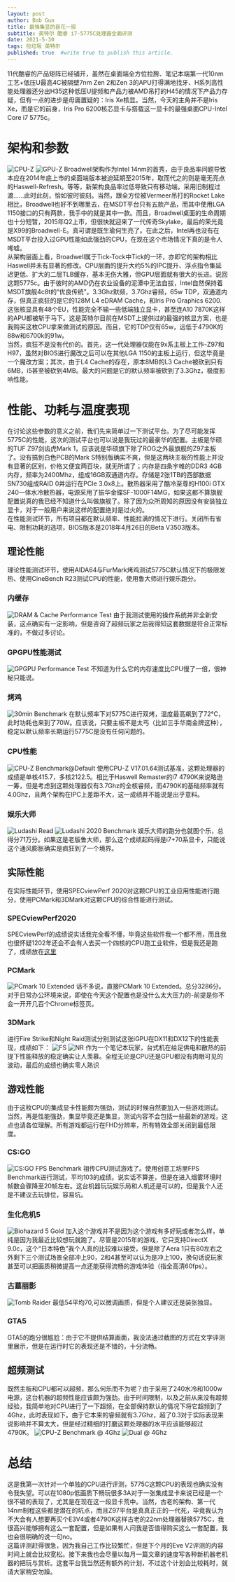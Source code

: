 ```yaml
---
layout: post
author: Bob Guo
title: 最强集显的昙花一现
subtitle: 英特尔 酷睿 i7-5775C处理器全面评测
date: 2021-5-30
tags: 捡垃圾 英特尔
published: true  #write true to publish this article.
---
```

11代酷睿的产品矩阵已经铺开，虽然在桌面端全方位拉胯、笔记本端第一代10nm工艺+低压U最高4C被隔壁7nm Zen 2和Zen 3的APU打得满地找牙、H系列高性能处理器还分出H35这种低压U提频和产品力被AMD吊打的H45的情况下产品力存疑，但有一点的进步是毋庸置疑的：Iris Xe核显。当然，今天的主角并不是Iris Xe，而是它的前身，Iris Pro 6200核芯显卡与搭载这一显卡的最强桌面CPU-Intel Core i7 5775c。
# 架构和参数
![CPU-Z](/img/5775c/cpuz.png)
![GPU-Z](/img/5775c/gpu.jpg)
Broadwell架构作为Intel 14nm的首秀，由于良品率问题导致本应在2014年底上市的桌面端版本被迫延期至2015年，取而代之的则是毫无亮点的Haswell-Refresh。等等，新架构良品率过低导致只有移动端，采用旧制程过渡......此时此刻，恰如彼时彼刻。当然，跟全方位被Vermeer吊打的Rocket Lake相比，Broadwell也好不到哪里去，在MSDT平台只有五款产品，而其中使用LGA 1150接口的只有两款，我手中的就是其中一款。而且，Broadwell桌面的生命周期也十分短暂，2015年Q2上市，但很快就迎来了一代传奇Skylake，最后的荣光竟是X99的Broadwell-E。真可谓是既生瑜何生亮了。在此之后，Intel再也没有在MSDT平台投入过GPU性能如此强劲的CPU，在现在这个市场情况下真的是令人唏嘘。  
从架构层面上看，Broadwell属于Tick-Tock中Tick的一环，亦即它的架构相比Haswell并未有显著的修改。CPU层面的提升大约5%的IPC提升、浮点指令集延迟更低、扩大的二层TLB缓存，基本无伤大雅，但GPU层面就有很大的长进。说回这颗5775c。由于彼时的AMD仍在农业设备的泥潭中无法自拔，Intel自然保持着MSDT旗舰4c8t的“优良传统”。3.3Ghz默频，3.7Ghz睿频，65w TDP，双通道内存，但真正疯狂的是它的128M L4 eDRAM Cache，和Iris Pro Graphics 6200.这张核显具有48个EU，性能完全不输一些低端独立显卡，甚至连A10 7870K这样的APU都被斩于马下。这是英特尔目前在MSDT上提供过的最强的核显方案，也是我购买这枚CPU拿来做测试的原因。而且，它的TDP仅有65w，远低于4790K的88w和6700k的91w。  
当然，疯狂不是没有代价的。首先，这一代处理器仅能在9x系主板上工作-Z97和H97，虽然对BIOS进行魔改之后可以在其他LGA 1150的主板上运行，但这毕竟是一个魔改方案；其次，由于L4 Cache的存在，原本8MB的L3 Cache被砍到只有6MB，i5甚至被砍到4MB。最大的问题是它的默认频率被砍到了3.3Ghz，极度影响性能。
# 性能、功耗与温度表现
在讨论这些参数的意义之前，我们先来简单过一下测试平台。为了尽可能发挥5775C的性能，这次的测试平台也可以说是我玩过的最豪华的配置。主板是华硕的TUF Z97剑齿虎Mark 1，应该说是华硕旗下除了ROG之外最旗舰的Z97主板了。没有搞到白色PCB的Mark S特别版确实不爽，但是这两块主板的性能上并没有显著的区别，价格又便宜两百块，就无所谓了；内存是四条宇帷的DDR3 4GB内存，频率为2400Mhz，组成16GB双通道内存。存储是2张1TB的西部数据SN730组成RAID 0并运行在PCIe 3.0x8上。散热器采用了酷冷至尊的H100i GTX 240一体水冷散热器，电源采用了振华金蝶SF-1000F14MG，如果这都不算旗舰配置说真的我已经不知道什么叫做旗舰了。除了因为众所周知的原因没有安装独立显卡，对于一般用户来说这样的配置绝对是过火的。  
在性能测试环节，所有项目都在默认频率、性能拉满的情况下进行。关闭所有省电、限制功耗的选项，BIOS版本是2018年4月26日的Beta V3503版本。
## 理论性能
理论性能测试环节，使用AIDA64与FurMark烤鸡测试5775C默认情况下的极限发热、使用CineBench R23测试CPU的性能，使用鲁大师进行娱乐跑分。
### 内缓存
![DRAM & Cache Performance Test](/img/5775c/cachemem_int.png)
由于我测试使用的操作系统并非全新安装，这点确实有一定影响，但是咨询了超频玩家之后我得知这套数据是符合正常标准的，不做过多讨论。
### GPGPU性能测试
![GPGPU Performance Test](/img/5775c/gpgpu.png)
不知道为什么它的内存速度比CPU慢了一倍，很神秘只能说。
### 烤鸡
![30min Benchmark](/img/5775c/30_dual.png)
在默认频率下对5775C进行双烤，温度最高飙到了72℃，此时功耗也来到了70W。应该说，只要主板不是太丐（比如三手华南金牌这种），稳定以默认频率长期运行5775C是没有任何问题的。
### CPU性能
![CPU-Z Benchmark@Default](/img/5775c/cpuz_default.png)
使用CPU-Z V17.01.64测试基准，这颗处理器的成绩是单核415.7，多核2122.5。相比于Haswell Remaster的i7 4790K来说略逊一筹，但是考虑到这颗处理器仅有3.7Ghz的全核睿频，而4790K的基础频率就有4.0Ghz，且两个架构在IPC上差距不大，这一成绩并不能说是出乎意料。
### 娱乐大师
![Ludashi Read](/img/5775c/lds_info.png)
![Ludashi 2020 Benchmark](/img/5775c/ludashi.png)
娱乐大师的跑分也就图个乐，总得分71万分。如果这是老版鲁大师，那么这个成绩起码得是i7+70系显卡，只能说这个通风膨胀确实是疯狂到了一个境界。
## 实际性能
在实际性能环节，使用SPECviewPerf 2020对这颗CPU的工业应用性能进行跑分，使用PCMark和3DMark对这颗CPU的综合性能进行测试。
### SPECviewPerf2020
SPECviewPerf的成绩说实话我完全看不懂，毕竟这些软件我一个都不用，而且我也很怀疑1202年还会不会有人去买一个四核的CPU跑工业软件，但是我还是跑了，成绩放在[这里](https://github.com/PegionFish/PegionFish.github.io/blob/master/bench/5775c/spec2020_igpu_def/gpcResults.html)
### PCMark
![PCmark 10 Extended](/img/5775c/pcmark.png)
话不多说，直接PCMark 10 Extended。总分3286分。对于日常办公环境来说，即使在今天这个配置也是没什么太大压力的-前提是你不会一开开几百个Chrome标签页。
### 3DMark
进行Fire Strike和Night Raid测试分别测试这张iGPU在DX11和DX12下的性能表现，成绩如下：
![FS](/img/5775c/firestrike.png)
![NR](/img/5775c/nighraid.png)
作为一个笔记本玩家，台式机在给足供电和散热的前提下性能释放的稳定确实让人羡慕。全程无论是CPU还是GPU都没有肉眼可见的波动，最后的成绩也确实零人熟识
## 游戏性能
由于这枚CPU的集成显卡性能颇为强劲，测试的时候自然要加入一些游戏测试。当然，再是性能强劲，集显毕竟还是集显，测试内容不会包括一些最新的游戏，这点也请各位理解。所有游戏都运行在FHD分辨率，所有特效全部关闭到最低限度。
### CS:GO
![CS:GO FPS Benchmark](/img/5775c/csgo.png)
祖传CPU测试游戏了。使用创意工坊里FPS Benchmark进行测试，平均103的成绩。说实话不算差，但是在进入烟雾环境时帧数会骤降至20帧左右。这台机器玩玩娱乐局和人机还是可以的，但是我个人还是不建议去玩排位，容易坑。
### 生化危机5
![Biohazard 5 Gold](/img/5775c/bio5.png)
加入这个游戏并不是因为这个游戏有多好玩或者怎么样，单纯是因为我最近比较想玩就跑了。尽管是2015年的游戏，它只支持DirectX 9.0c，这个“日本特色”我个人真的比较难以接受，但是除了Aera 1只有80左右之外剩下三个测试场景全部冲上90，2和4甚至可以认为是冲上100，换句话说玩家甚至可以把画质稍微提高一点还能获得流畅的游戏体验（指全高清60fps）。
### 古墓丽影
![Tomb Raider](/img/5775c/tr.png)
最低54平均70,可以微调画质，但是个人建议还是装张独显。
### GTA5
GTA5的跑分很尴尬：由于它不提供结算画面，我没法通过截图的方式在文字评测里展示，但是在运行时它的表现还是不错的，十分流畅。
## 超频测试
既然主板和CPU都可以超频，那么何乐而不为呢？由于采用了240水冷和1000w电源，这台机器的超频性能应该颇为强劲。由于时间限制，以及之前从来没有超频经验，我简单地对CPU进行了一下超频，在全部保持默认的情况下将它超频到了4Ghz，此时表现如下。由于它本来的睿频就有3.7Ghz，超了0.3对于实际表现来说影响并不算太大，但是经过精细的打磨这颗处理器的水平应该能够超过4790K。
![CPU-Z Benchmark @ 4Ghz](/img/5775c/cpuz_40.png)
![Dual @ 4Ghz](/img/5775c/dual@4.png)
# 总结
这是我第一次针对一个单独的CPU进行评测，5775C这颗CPU的表现也确实没有令我失望。可以在1080p低画质下畅玩很多3A对于一张集成显卡来说已经是一个很不错的表现了，尤其是在现在这一段显卡荒中。当然，古老的架构、第一代14nm制程这些都是潜在的坑点，而且Z97平台是真真正正的一代死，毕竟我认为不大会有人想要再买个E3V4或者4790K这样古老的22nm处理器替换5775C，我很高兴能够拥有这么一套配置，但是如果有人问我是否值得购买这么一套配置，我也会很明确的说一句no。  
这篇评测赶得很急，因为我自己工作比较繁忙，但是下个月的Eve V2评测的内容时间上就会比较宽松。接下来我也会尽量以每月一篇文章的速度写各种新机器老机器的把玩与赏析。这套平台我当然还有额外的计划，不过这个计划会比较耗时，就请大家稍安勿躁。